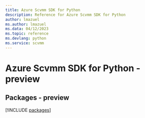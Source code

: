 ```yaml
---
title: Azure Scvmm SDK for Python
description: Reference for Azure Scvmm SDK for Python
author: lmazuel
ms.author: lmazuel
ms.data: 04/12/2023
ms.topic: reference
ms.devlang: python
ms.service: scvmm
---
```

# Azure Scvmm SDK for Python - preview
## Packages - preview
[!INCLUDE [packages](scvmm-index.md)]